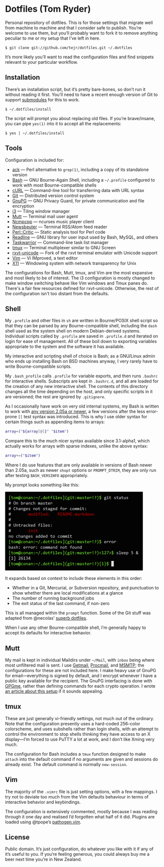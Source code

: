 Dotfiles (Tom Ryder)
====================

Personal repository of dotfiles. This is for those settings that migrate well
from machine to machine and that I consider safe to publish. You’re welcome to
use them, but you’ll probably want to fork it to remove anything peculiar to me
or my setup that I’ve left in here.

    $ git clone git://github.com/tejr/dotfiles.git ~/.dotfiles

It’s more likely you’ll want to read the configuration files and find snippets
relevant to your particular workflow.

Installation
------------

There’s an installation script, but it’s pretty bare-bones, so don’t run it
without reading it first. You’ll need to have a recent enough version of Git to
support [submodules][1] for this to work.

    $ ~/.dotfiles/install

The script will prompt you about replacing old files. If you’re brave/insane,
you can pipe `yes(1)` into it to accept all the replacements:

    $ yes | ~/.dotfiles/install

Tools
-----

Configuration is included for:

*   [ack][2] — Perl alternative to `grep(1)`, including a copy of its
    standalone version
*   [Bash][3] — GNU Bourne-Again Shell, including a `~/.profile` configured to
    work with most Bourne-compatible shells
*   [cURL][4] — Command-line tool for transferring data with URL syntax
*   [Git][5] — Distributed version control system
*   [GnuPG][6] — GNU Privacy Guard, for private communication and file
    encryption
*   [i3][7] — Tiling window manager
*   [Mutt][8] — Terminal mail user agent
*   [Ncmpcpp][9] — ncurses music player client
*   [Newsbeuter][10] — Terminal RSS/Atom feed reader
*   [Perl::Critic][11] — Static analysis tool for Perl code
*   [Readline][12] — GNU library for user input used by Bash, MySQL, and others
*   [Taskwarrior][13] — Command-line task list manager
*   [tmux][14] — Terminal multiplexer similar to GNU Screen
*   [rxvt-unicode][15] — Fork of the rxvt terminal emulator with Unicode
    support
*   [Vim][16] — Vi IMproved, a text editor
*   [X11][17] — Windowing system with network transparency for Unix

The configurations for Bash, Mutt, tmux, and Vim are the most expansive and
most likely to be of interest. The i3 configuration is mostly changed to make
window switching behave like Vim windows and Tmux panes do. There's a fair few
resources defined for rxvt-unicode. Otherwise, the rest of the configuration
isn't too distant from the defaults.

Shell
-----

My `.profile` and other files in `sh` are written in Bourne/POSIX shell script
so that they can be parsed by any Bourne-compatible shell, including the `dash`
shell used as the system shell on modern Debian-derived systems. Individual
scripts called by `.profile` are saved in `.profile.d` and iterated on login
for ease of management. All of these boil down to exporting variables
appropriate to the system and the software it has available.

My interactive and scripting shell of choice is Bash; as a GNU/Linux admin who
ends up installing Bash on BSD machines anyway, I very rarely have to write
Bourne-compatible scripts.

My `.bash_profile` calls `.profile` for variable exports, and then runs
`.bashrc` for interactive shells. Subscripts are kept in `.bashrc.d`, and all
are loaded for the creation of any new interactive shell. The contents of this
directory changes all the time depending on the host, and only specific scripts
in it are versioned; the rest are ignored by `.gitignore`.

As I occasionally have work on very old internal systems, my Bash is written to
work with [any version 2.05a or newer][19], a few versions after the less
error-prone `[[` test syntax was introduced. This is why I use older syntax for
certain things such as appending items to arrays:

```bash
array=("${array[@]}" "$item")
```

Compare this to the much nicer syntax available since 3.1-alpha1, which
actually works for arrays with sparse indexes, unlike the above syntax:

```bash
array+=("$item")
```

Where I do use features that are only available in versions of Bash newer than
2.05a, such as newer `shopt` options or `PROMPT_DTRIM`, they are only run after
testing `BASH_VERSINFO` appropriately.

My prompt looks something like this:

![Bash prompt](prompt.png)

It expands based on context to include these elements in this order:

*   Whether in a Git, Mercurial, or Subversion repository, and punctuation to
    show whether there are local modifications at a glance
*   The number of running background jobs
*   The exit status of the last command, if non-zero

This is all managed within the `prompt` function. Some of the Git stuff was
adapted from @necolas’ [superb dotfiles][20].

When I use any other Bourne-compatible shell, I’m generally happy to accept its
defaults for interactive behavior.

Mutt
----

My mail is kept in individual Maildirs under `~/Mail`, with `inbox` being where
most unfiltered mail is sent. I use [Getmail][21], [Procmail][22], and
[MSMTP][23]; the configurations for these are not included here. I make heavy
use of GnuPG for email—everything is signed by default, and I encrypt whenever
I have a public key available for the recipient. The GnuPG interfacing is done
with [GPGme][24], rather than defining commands for each crypto operation. I
wrote [an article about this setup][25] if it sounds appealing.

tmux
----

These are just generally vi-friendly settings, not much out of the ordinary.
Note that the configuration presently uses a hard-coded 256-color colorscheme,
and uses subshells rather than login shells, with an attempt to control the
environment to stop shells thinking they have access to an X display—I’m forced
to use PuTTY a lot at work, and I don’t like Xming very much.

The configuration for Bash includes a `tmux` function designed to make `attach`
into the default command if no arguments are given and sessions do already
exist. The default command is normally `new-session`.

Vim
---

The majority of the `.vimrc` file is just setting options, with a few mappings.
I try not to deviate too much from the Vim defaults behaviour in terms of
interactive behavior and keybindings.

The configuration is extensively commented, mostly because I was reading
through it one day and realised I’d forgotten what half of it did. Plugins are
loaded using @tpope’s [pathogen.vim][26].

License
-------

Public domain. It’s just configuration, do whatever you like with it if any of
it’s useful to you. If you’re feeling generous, you could always buy me a beer
next time you’re in New Zealand.

[1]: http://git-scm.com/book/en/Git-Tools-Submodules
[2]: http://beyondgrep.com/
[3]: https://www.gnu.org/software/bash/
[4]: http://curl.haxx.se/
[5]: http://git-scm.com/
[6]: http://www.gnupg.org/
[7]: http://i3wm.org/
[8]: http://www.mutt.org/
[9]: http://ncmpcpp.rybczak.net/
[10]: http://www.newsbeuter.org/
[11]: http://search.cpan.org/~thaljef/Perl-Critic-1.118/lib/Perl/Critic.pm
[12]: http://cnswww.cns.cwru.edu/php/chet/readline/rltop.html
[13]: http://taskwarrior.org/projects/show/taskwarrior
[14]: http://tmux.sourceforge.net/
[15]: http://software.schmorp.de/pkg/rxvt-unicode.html
[16]: http://www.vim.org/
[17]: http://www.x.org/wiki/
[18]: http://www.perl.com/doc/FMTEYEWTK/versus/csh.whynot
[19]: http://wiki.bash-hackers.org/scripting/bashchanges
[20]: https://github.com/necolas/dotfiles
[21]: http://pyropus.ca/software/getmail/
[22]: http://www.procmail.org/
[23]: http://msmtp.sourceforge.net/
[24]: http://www.gnupg.org/related_software/gpgme/
[25]: http://blog.sanctum.geek.nz/linux-crypto-email/
[26]: https://github.com/tpope/vim-pathogen

